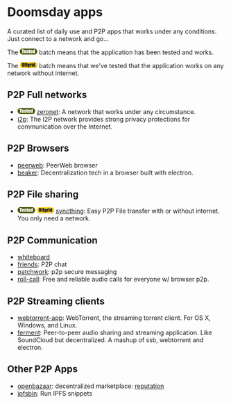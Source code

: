 # Doomsday apps
A curated list of daily use and P2P apps that works under any conditions. Just connect to a network and go...

The ![tested](https://github.com/DoomsdayVault/doomsday-apps/blob/master/images/tested-batch.png) batch means that the application has been tested and works.

The  ![offgrid](https://github.com/DoomsdayVault/doomsday-apps/blob/master/images/offgrid-batch.png) batch means that we've tested that the application works on any network without internet.

## P2P Full networks
* ![tested](https://github.com/DoomsdayVault/doomsday-apps/blob/master/images/tested-batch.png) [zeronet](https://zeronet.io/): A network that works under any circumstance.
* [i2p](https://geti2p.net/en/): The I2P network provides strong privacy protections for communication over the Internet.

## P2P Browsers
* [peerweb](https://github.com/retrohacker/peerweb): PeerWeb browser
* [beaker](https://github.com/pfraze/beaker): Decentralization tech in a browser built with electron.

## P2P File sharing
* ![tested](https://github.com/DoomsdayVault/doomsday-apps/blob/master/images/tested-batch.png) ![offgrid](https://github.com/DoomsdayVault/doomsday-apps/blob/master/images/offgrid-batch.png) [syncthing](https://github.com/syncthing/syncthing): Easy P2P File transfer with or without internet. You only need a network.

## P2P Communication
* [whiteboard](https://github.com/Yhozen/whiteboard/network)
* [friends](https://github.com/moose-team/friends): P2P chat
* [patchwork](https://github.com/ssbc/patchwork): p2p secure messaging
* [roll-call](https://github.com/mikeal/roll-call): Free and reliable audio calls for everyone w/ browser p2p.

## P2P Streaming clients
* [webtorrent-app](https://github.com/feross/webtorrent-app): WebTorrent, the streaming torrent client. For OS X, Windows, and Linux.
* [ferment](https://github.com/mmckegg/ferment): Peer-to-peer audio sharing and streaming application. Like SoundCloud but decentralized. A mashup of ssb, webtorrent and electron.

## Other P2P Apps
* [openbazaar](https://openbazaar.org/): decentralized marketplace: [reputation](https://blog.openbazaar.org/decentralized-reputation-part-2/)
* [ipfsbin](https://github.com/VictorBjelkholm/ipfsbin): Run IPFS snippets




